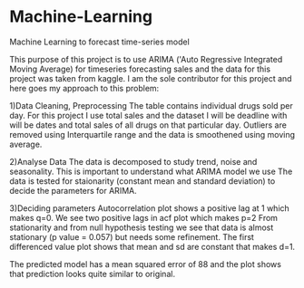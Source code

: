 # Machine-Learning
Machine Learning to forecast time-series model

This purpose of this project is to use ARIMA ('Auto Regressive Integrated Moving Average) for timeseries forecasting sales and the data for this project was taken from kaggle.
I am the sole contributor for this project and here goes my approach to this problem:

1)Data Cleaning, Preprocessing
The table contains individual drugs sold per day. For this project I use total sales and the dataset I will be deadline with will be dates and total sales of all drugs on that particular day. Outliers are removed using Interquartile range and the data is smoothened using moving average.

2)Analyse Data
The data is decomposed to study trend, noise and seasonality. This is important to understand what ARIMA model we use
The data is tested for staionarity (constant mean and standard deviation) to decide the parameters for ARIMA.

3)Deciding parameters
Autocorrelation plot shows a positive lag at 1 which makes q=0. We see two positive lags in acf plot which makes p=2
From stationarity and from null hypothesis testing we see that data is almost stationary (p value = 0.057) but needs some refinement. The first differenced value plot shows that mean and sd are constant that makes d=1.

The predicted model has a mean squared error of 88 and the plot shows that prediction looks quite similar to original.



